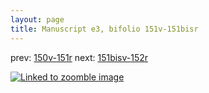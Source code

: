 ```yaml
---
layout: page
title: Manuscript e3, bifolio 151v-151bisr
---
```


prev: [150v-151r](../150v-151r/) next: [151bisv-152r](../151bisv-152r/)



[![Linked to zoomble image](http://www.homermultitext.org/iipsrv?IIIF=/project/homer/pyramidal/deepzoom/hmt/e3bifolio/v1/E3_151v_151bisr.tif/full/2000,/0/default.jpg)](http://www.homermultitext.org/ict2/?urn=urn:cite2:hmt:e3bifolio.v1:E3_151v_151bisr)

